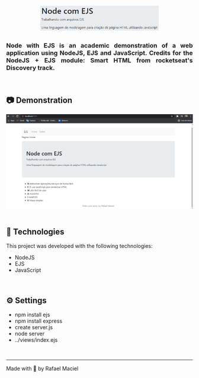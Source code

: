 <h1 align="center">
  <img alt="" title="dev.finances" src=".github/aplication_demonstration_title.png" width="320px" />
</h1>

<h3 align="justify">
Node with EJS is an academic demonstration of a web application using NodeJS, EJS and JavaScript. Credits for the NodeJS + EJS module: Smart HTML from rocketseat's Discovery track.
</h3>

<br>

## 📷 Demonstration

<div align="center" >
  <img src=".github/demostration_aplication.gif">
</div>

<br>

## 🚀 Technologies

This project was developed with the following technologies:

- NodeJS
- EJS
- JavaScript

<br>

## ⚙ Settings
- npm install ejs
- npm install express
- create server.js
- node server
- ../views/index.ejs

<br>

---

Made with 💜 by Rafael Maciel
